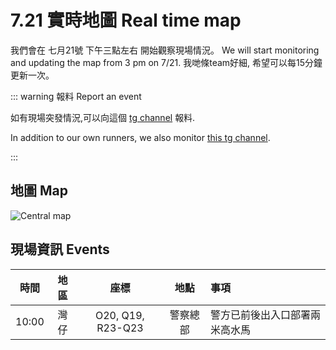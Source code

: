 # 7.21 實時地圖 Real time map

我們會在 七月21號 下午三點左右 開始觀察現場情況。  We will start monitoring and updating the map from 3 pm on 7/21.  我哋條team好細, 希望可以每15分鐘更新一次。

::: warning 報料 Report an event

如有現場突發情況,可以向這個 [tg channel](https://t.me/scottscout) 報料.  

In addition to our own runners, we also monitor [this tg channel](https://t.me/scottscout).

:::

## 地圖 Map

![Central map](/image/map/721SouthornTamar-blank-grid.jpg)

## 現場資訊 Events

<!-- <Foldable> -->

| 時間 | 地區 |       座標        |   地點   | 事項               |
|:----:|:--:|:-----------------:|:------:|:-----------------|
| 10:00 | 灣仔 | O20, Q19, R23-Q23 | 警察總部 | 警方已前後出入口部署兩米高水馬 |
<!-- 
</Foldable>
 -->
